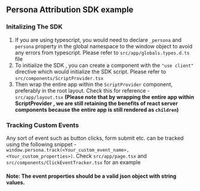 ## Persona Attribution SDK example

### Initalizing The SDK
1. If you are using typescript, you would need to declare `_persona` and `persona` property in the global namespace to the window object to avoid any errors from typescript. Please refer to `src/app/globals.types.d.ts` file
2. To initialize the SDK , you can create a component with the `"use client"` directive which would initialize the SDK script. Please refer to `src/components/ScriptProvider.tsx`
3. Then wrap the entire app within the `ScriptProvider` component, preferably in the root layout. Check this for reference - `src/app/layout.tsx` 
**(Please note that by wrapping the entire app within ScriptProvider , we are still retaining the benefits of react server components because the entire app is still rendered as `children`)**


### Tracking Custom Events
Any sort of event such as button clicks, form submit etc. can be tracked using the following snippet - `window.persona.track(<Your_custom_event_name>, <Your_custom_properties>)`. 
Check `src/app/page.tsx` and `src/components/ClickEventTracker.tsx` for an example
#### Note: The event properties should be a valid json object with string values.
